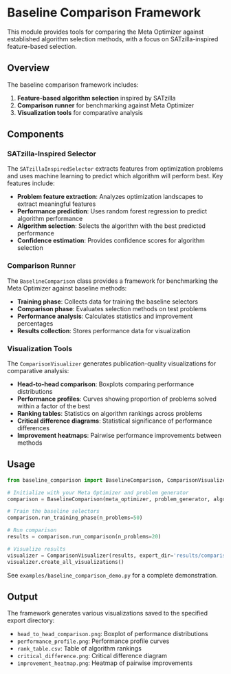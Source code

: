 # Baseline Comparison Framework

This module provides tools for comparing the Meta Optimizer against established algorithm selection methods, with a focus on SATzilla-inspired feature-based selection.

## Overview

The baseline comparison framework includes:

1. **Feature-based algorithm selection** inspired by SATzilla
2. **Comparison runner** for benchmarking against Meta Optimizer
3. **Visualization tools** for comparative analysis

## Components

### SATzilla-Inspired Selector

The `SATzillaInspiredSelector` extracts features from optimization problems and uses machine learning to predict which algorithm will perform best. Key features include:

- **Problem feature extraction**: Analyzes optimization landscapes to extract meaningful features
- **Performance prediction**: Uses random forest regression to predict algorithm performance
- **Algorithm selection**: Selects the algorithm with the best predicted performance
- **Confidence estimation**: Provides confidence scores for algorithm selection

### Comparison Runner

The `BaselineComparison` class provides a framework for benchmarking the Meta Optimizer against baseline methods:

- **Training phase**: Collects data for training the baseline selectors
- **Comparison phase**: Evaluates selection methods on test problems
- **Performance analysis**: Calculates statistics and improvement percentages
- **Results collection**: Stores performance data for visualization

### Visualization Tools

The `ComparisonVisualizer` generates publication-quality visualizations for comparative analysis:

- **Head-to-head comparison**: Boxplots comparing performance distributions
- **Performance profiles**: Curves showing proportion of problems solved within a factor of the best
- **Ranking tables**: Statistics on algorithm rankings across problems
- **Critical difference diagrams**: Statistical significance of performance differences
- **Improvement heatmaps**: Pairwise performance improvements between methods

## Usage

```python
from baseline_comparison import BaselineComparison, ComparisonVisualizer

# Initialize with your Meta Optimizer and problem generator
comparison = BaselineComparison(meta_optimizer, problem_generator, algorithms)

# Train the baseline selectors
comparison.run_training_phase(n_problems=50)

# Run comparison
results = comparison.run_comparison(n_problems=20)

# Visualize results
visualizer = ComparisonVisualizer(results, export_dir='results/comparison')
visualizer.create_all_visualizations()
```

See `examples/baseline_comparison_demo.py` for a complete demonstration.

## Output

The framework generates various visualizations saved to the specified export directory:

- `head_to_head_comparison.png`: Boxplot of performance distributions
- `performance_profile.png`: Performance profile curves
- `rank_table.csv`: Table of algorithm rankings
- `critical_difference.png`: Critical difference diagram
- `improvement_heatmap.png`: Heatmap of pairwise improvements 